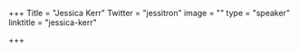 +++
Title = "Jessica Kerr"
Twitter = "jessitron"
image = ""
type = "speaker"
linktitle = "jessica-kerr"

+++


